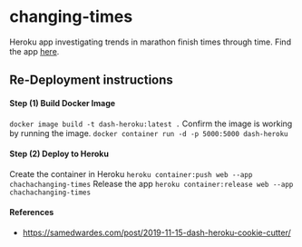 # changing-times
Heroku app investigating trends in marathon finish times through time. Find the app [here](http://chachachanging-times.herokuapp.com/).

## Re-Deployment instructions
#### Step (1) Build Docker Image
`docker image build -t dash-heroku:latest .`
Confirm the image is working by running the image.
`docker container run -d -p 5000:5000 dash-heroku`
#### Step (2) Deploy to Heroku
Create the container in Heroku
`heroku container:push web --app chachachanging-times`
Release the app
`heroku container:release web --app chachachanging-times`
#### References
* https://samedwardes.com/post/2019-11-15-dash-heroku-cookie-cutter/
